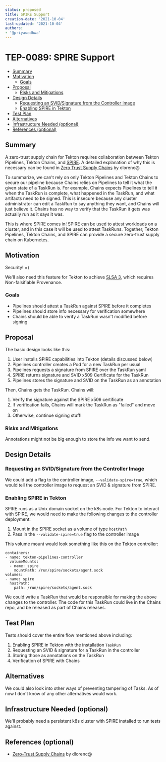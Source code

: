 ```yaml
---
status: proposed
title: SPIRE Support
creation-date: '2021-10-04'
last-updated: '2021-10-04'
authors:
- '@priyawadhwa'
---
```


# TEP-0089: SPIRE Support

<!--
A table of contents is helpful for quickly jumping to sections of a TEP and for
highlighting any additional information provided beyond the standard TEP
template.

Ensure the TOC is wrapped with
  <code>&lt;!-- toc --&rt;&lt;!-- /toc --&rt;</code>
tags, and then generate with `hack/update-toc.sh`.
-->

<!-- toc -->
- [Summary](#summary)
- [Motivation](#motivation)
  - [Goals](#goals)
- [Proposal](#proposal)
  - [Risks and Mitigations](#risks-and-mitigations)
- [Design Details](#design-details)
  - [Requesting an SVID/Signature from the Controller Image](#requesting-an-svidsignature-from-the-controller-image)
  - [Enabling SPIRE in Tekton](#enabling-spire-in-tekton)
- [Test Plan](#test-plan)
- [Alternatives](#alternatives)
- [Infrastructure Needed (optional)](#infrastructure-needed-optional)
- [References (optional)](#references-optional)
<!-- /toc -->

## Summary

A zero-trust supply chain for Tekton requires collaboration between Tekton Pipelines, Tekton Chains, and [SPIRE](https://spiffe.io/).
A detailed explanation of why this is necessary can be found in [Zero Trust Supply Chains](https://docs.google.com/document/d/1CRvANkYu0fxJjEZO4KTyyk_1uZm2Q9Nr0ibxplakODg/edit?resourcekey=0-nGnWnCni8IpiXim-WreYMg#heading=h.fyy27kd27z1r) by dlorenc@.

To summarize, we can't rely on only Tekton Pipelines and Tekton Chains to secure our pipeline because Chains relies on Pipelines to tell it what the given state of a TaskRun is.
For example, Chains expects Pipelines to tell it when the TaskRun is complete, what happened in the TaskRun, and what artifacts need to be signed.
This is insecure because any cluster administrator can edit a TaskRun to say anything they want, and Chains will just believe it.
Chains has no way to verify that the TaskRun it gets was actually run as it says it was.

This is where SPIRE comes in! 
SPIRE can be used to attest workloads on a cluster, and in this case it will be used to attest TaskRuns.
Together, Tekton Pipelines, Tekton Chains, and SPIRE can provide a secure zero-trust supply chain on Kubernetes.


## Motivation

Security! =)

We'll also need this feature for Tekton to achieve [SLSA 3](https://slsa.dev/levels), which requires Non-falsifiable Provenance.

### Goals

* Pipelines should attest a TaskRun against SPIRE before it completes
* Pipelines should store info necessary for verification somewhere
* Chains should be able to verify a TaskRun wasn't modified before signing


## Proposal
The basic design looks like this:

1. User installs SPIRE capabilities into Tekton (details discussed below)
1. Pipelines controller creates a Pod for a new TaskRun per usual
1. Pipelines requests a signature from SPIRE over the TaskRun yaml
1. SPIRE returns signature and SVID x509 Certificate for the TaskRun
1. Pipelines stores the signature and SVID on the TaskRun as an annotation


Then, Chains gets the TaskRun.
Chains will:
1. Verify the signature against the SPIRE x509 certificate
1. If verification fails, Chains will mark the TaskRun as "failed" and move on
1. Otherwise, continue signing stuff! 


<!--
This is where we get down to the specifics of what the proposal actually is.
This should have enough detail that reviewers can understand exactly what
you're proposing, but should not include things like API designs or
implementation.  The "Design Details" section below is for the real
nitty-gritty.
-->

### Risks and Mitigations

Annotations might not be big enough to store the info we want to send.

## Design Details

### Requesting an SVID/Signature from the Controller Image

We could add a flag to the controller image, `--validate-spire=true`, which would tell the controller image to request an SVID & signature from SPIRE.

### Enabling SPIRE in Tekton
SPIRE runs as a Unix domain socket on the k8s node.
For Tekton to interact with SPIRE, we would need to make the following changes to the controller deployment:
1. Mount in the SPIRE socket as a volume of type `hostPath`
1. Pass in the `--validate-spire=true` flag to the controller image

This volume mount would look something like this on the Tekton controller:

```
containers:
- name: tekton-pipelines-controller
  volumeMounts:
  - name: spire
    mountPath: /run/spire/sockets/agent.sock
volumes:
- name: spire
  hostPath:
    path: /run/spire/sockets/agent.sock
```

We could write a TaskRun that would be responsible for making the above changes to the controller.
The code for this TaskRun could live in the Chains repo, and be released as part of Chains releases.

## Test Plan
Tests should cover the entire flow mentioned above including:
1. Enabling SPIRE in Tekton with the installation `TaskRun`
1. Requesting an SVID & signature for a TaskRun in the controller
1. Storing those as annotations on the TaskRun
1. Verification of SPIRE with Chains  



## Alternatives

We could also look into other ways of preventing tampering of Tasks.
As of now I don't know of any other alternatives would work.

## Infrastructure Needed (optional)
We'll probably need a persistent k8s cluster with SPIRE installed to run tests against.



## References (optional)

* [Zero-Trust Supply Chains](https://docs.google.com/document/d/1CRvANkYu0fxJjEZO4KTyyk_1uZm2Q9Nr0ibxplakODg/edit?resourcekey=0-nGnWnCni8IpiXim-WreYMg#heading=h.fyy27kd27z1r) by dlorenc@
